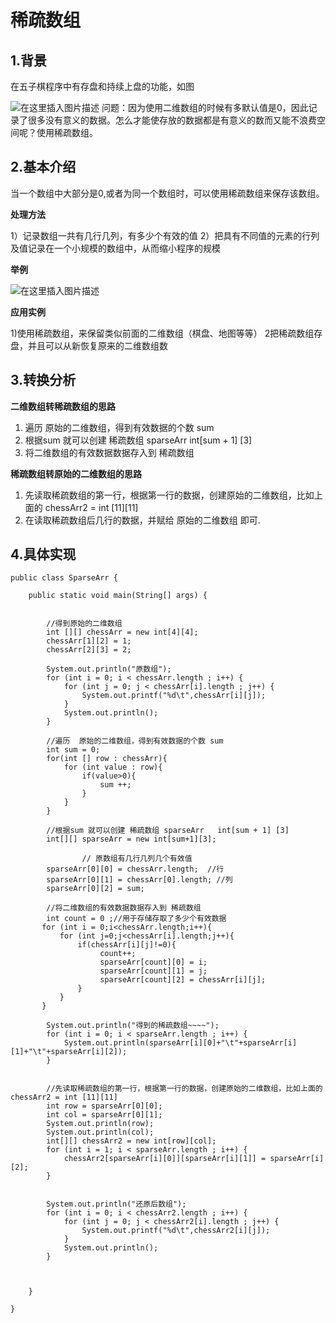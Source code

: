 # 稀疏数组



## 1.背景

在五子棋程序中有存盘和持续上盘的功能，如图

![在这里插入图片描述](https://img-blog.csdnimg.cn/20191026151718679.png?x-oss-process=image/watermark,type_ZmFuZ3poZW5naGVpdGk,shadow_10,text_aHR0cHM6Ly9ibG9nLmNzZG4ubmV0L3FxXzQxMjYyOTAz,size_16,color_FFFFFF,t_70)
问题：因为使用二维数组的时候有多默认值是0，因此记录了很多没有意义的数据。怎么才能使存放的数据都是有意义的数而又能不浪费空间呢？使用稀疏数组。

## 2.基本介绍

当一个数组中大部分是0,或者为同一个数组时，可以使用稀疏数组来保存该数组。

**处理方法**

1）记录数组一共有几行几列，有多少个有效的值
2）把具有不同值的元素的行列及值记录在一个小规模的数组中，从而缩小程序的规模

**举例**

![在这里插入图片描述](https://img-blog.csdnimg.cn/20191026153449115.png?x-oss-process=image/watermark,type_ZmFuZ3poZW5naGVpdGk,shadow_10,text_aHR0cHM6Ly9ibG9nLmNzZG4ubmV0L3FxXzQxMjYyOTAz,size_16,color_FFFFFF,t_70)

**应用实例**

1)使用稀疏数组，来保留类似前面的二维数组（棋盘、地图等等）
2把稀疏数组存盘，并且可以从新恢复原来的二维数组数

## 3.转换分析

**二维数组转稀疏数组的思路**

1. 遍历  原始的二维数组，得到有效数据的个数 sum
2. 根据sum 就可以创建 稀疏数组 sparseArr   int[sum + 1] [3]
3. 将二维数组的有效数据数据存入到 稀疏数组

**稀疏数组转原始的二维数组的思路**

1. 先读取稀疏数组的第一行，根据第一行的数据，创建原始的二维数组，比如上面的  chessArr2 = int [11][11]
2. 在读取稀疏数组后几行的数据，并赋给 原始的二维数组 即可.

##  4.具体实现

```
public class SparseArr {

    public static void main(String[] args) {


        //得到原始的二维数组
        int [][] chessArr = new int[4][4];
        chessArr[1][2] = 1;
        chessArr[2][3] = 2;

        System.out.println("原数组");
        for (int i = 0; i < chessArr.length ; i++) {
            for (int j = 0; j < chessArr[i].length ; j++) {
                System.out.printf("%d\t",chessArr[i][j]);
            }
            System.out.println();
        }

        //遍历  原始的二维数组，得到有效数据的个数 sum
        int sum = 0;
        for(int [] row : chessArr){
            for (int value : row){
                if(value>0){
                    sum ++;
                }
            }
        }

        //根据sum 就可以创建 稀疏数组 sparseArr   int[sum + 1] [3]
        int[][] sparseArr = new int[sum+1][3];

				// 原数组有几行几列几个有效值
        sparseArr[0][0] = chessArr.length;  //行
        sparseArr[0][1] = chessArr[0].length; //列
        sparseArr[0][2] = sum;

        //将二维数组的有效数据数据存入到 稀疏数组
        int count = 0 ;//用于存储存取了多少个有效数据
       for (int i = 0;i<chessArr.length;i++){
           for (int j=0;j<chessArr[i].length;j++){
               if(chessArr[i][j]!=0){
                    count++;
                    sparseArr[count][0] = i;
                    sparseArr[count][1] = j;
                    sparseArr[count][2] = chessArr[i][j];
               }
           }
       }

        System.out.println("得到的稀疏数组~~~~");
        for (int i = 0; i < sparseArr.length ; i++) {
            System.out.println(sparseArr[i][0]+"\t"+sparseArr[i][1]+"\t"+sparseArr[i][2]);
        }


        //先读取稀疏数组的第一行，根据第一行的数据，创建原始的二维数组，比如上面的  chessArr2 = int [11][11]
        int row = sparseArr[0][0];
        int col = sparseArr[0][1];
        System.out.println(row);
        System.out.println(col);
        int[][] chessArr2 = new int[row][col];
        for (int i = 1; i < sparseArr.length ; i++) {
            chessArr2[sparseArr[i][0]][sparseArr[i][1]] = sparseArr[i][2];
        }


        System.out.println("还原后数组");
        for (int i = 0; i < chessArr2.length ; i++) {
            for (int j = 0; j < chessArr2[i].length ; j++) {
                System.out.printf("%d\t",chessArr2[i][j]);
            }
            System.out.println();
        }



    }

}
```